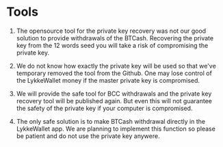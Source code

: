 # Tools

1. The opensource tool for the private key recovery was not our good solution to provide withdrawals of the BTCash. Recovering the private key from the 12 words seed you will take a risk of compromising the private key.

2. We do not know how exactly the private key will be used so that we've temporary removed the tool from the Github. One may lose control of the LykkeWallet money if the master private key is compromised.

3. We will provide the safe tool for BCC withdrawals and the private key recovery tool will be published again. But even this will not guarantee the safety of the private key if your computer is compromised.

4. The only safe solution is to make BTCash withdrawal directly in the LykkeWallet app. We are planning to implement this function so please be patient and do not use the private key anywere.
